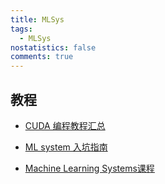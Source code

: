 ```yaml
---
title: MLSys
tags:
  - MLSys
nostatistics: false
comments: true
---
```


## 教程

- [CUDA 编程教程汇总](https://aitour.site/cuda-programming/resources/)

- [ML system 入坑指南](https://zhuanlan.zhihu.com/p/608318764这个看看？我也没入门，只是看到了这个感觉挺好的)

- [Machine Learning Systems课程](https://mlsyscourse.org/schedule)